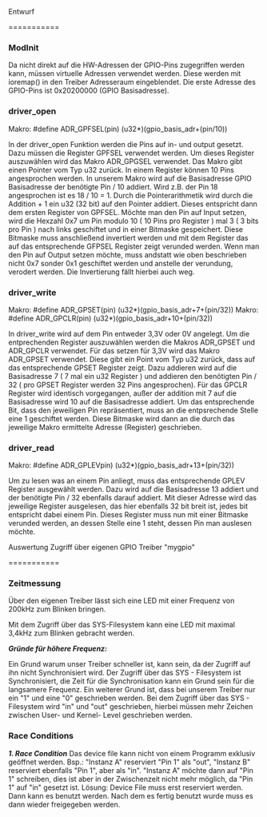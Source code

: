Entwurf

===========

### ModInit ###

Da nicht direkt auf die HW-Adressen der GPIO-Pins zugegriffen werden 
kann, müssen virtuelle Adressen verwendet werden.
Diese werden mit ioremap() in den Treiber Adresseraum eingeblendet.
Die erste Adresse des GPIO-Pins ist 0x20200000 (GPIO Basisadresse).

### driver_open ###

Makro: #define ADR_GPFSEL(pin) (u32*)(gpio_basis_adr+(pin/10))

In der driver_open Funktion werden die Pins auf in- und output gesetzt.
Dazu müssen die Register GPFSEL verwendet werden. Um dieses Register 
auszuwählen wird das Makro ADR_GPGSEL verwendet. Das Makro gibt einen
Pointer vom Typ u32 zurück.
In einem Register können 10 Pins angesprochen werden. In unserem Makro
wird auf die Basisadresse GPIO Basisadresse der benötigte Pin / 10
addiert. Wird z.B. der Pin 18 angesprochen ist es 18 / 10 = 1. Durch
die Pointerarithmetik wird durch die Addition + 1 ein u32 (32 bit) auf
den Pointer addiert. Dieses entspricht dann dem ersten Register von
GPFSEL.
Möchte man den Pin auf Input setzen, wird die Hexzahl 0x7 um
Pin modulo 10 ( 10 Pins pro Register ) mal 3 ( 3 bits pro Pin ) nach
links geschiftet und in einer Bitmaske gespeichert. Diese Bitmaske muss
anschließend invertiert werden und mit dem Register das auf das 
entsprechende GFPSEL Register zeigt verunded werden.
Wenn man den Pin auf Output setzen möchte, muss andstatt wie oben
beschrieben nicht 0x7 sonder 0x1 geschiftet werden und anstelle der
verundung, verodert werden. Die Invertierung fällt hierbei auch weg.


### driver_write ###

Makro: #define ADR_GPSET(pin) (u32*)(gpio_basis_adr+7+(pin/32))
Makro: #define ADR_GPCLR(pin) (u32*)(gpio_basis_adr+10+(pin/32))

In driver_write wird auf dem Pin entweder 3,3V oder 0V angelegt. Um die 
entprechenden Register auszuwählen werden die Makros ADR_GPSET und
ADR_GPCLR verwendet. Für das setzen für 3,3V wird das Makro ADR_GPSET 
verwendet. Diese gibt ein Point vom Typ u32 zurück, 
dass auf das entsprechende GPSET Register zeigt. 
Dazu addieren wird auf die Basisadresse 7 ( 7 mal ein u32 Register ) und
addieren den benötigten Pin / 32 ( pro GPSET Register werden 32 Pins
angesprochen). Für das GPCLR Register wird identisch vorgegangen, außer
der addition mit 7 auf die Basisadresse wird 10 auf die Basisadresse
addiert.
Um das entsprechende Bit, dass den jeweiligen Pin repräsentiert, muss
an die entpsrechende Stelle eine 1 geschiftet werden. Diese Bitmaske
wird dann an die durch das jeweilige Makro ermittelte Adresse (Register)
geschrieben.


### driver_read ###

Makro: #define ADR_GPLEVpin) (u32*)(gpio_basis_adr+13+(pin/32))

Um zu lesen was an einem Pin anliegt, muss das entsprechende GPLEV
Register ausgewählt werden. Dazu wird auf die Basisadresse 13 addiert
und der benötigte Pin / 32 ebenfalls darauf addiert. Mit dieser Adresse
wird das jeweilige Register ausgelesen, das hier ebenfalls 32 bit breit
ist, jedes bit entspricht dabei einem Pin. Dieses Register muss nun mit
einer Bitmaske verunded werden, an dessen Stelle eine 1 steht, dessen
Pin man auslesen möchte.



Auswertung Zugriff über eigenen GPIO Treiber "mygpio"

===========

### Zeitmessung ###

Über den eigenen Treiber lässt sich eine LED mit einer Frequenz von
200kHz zum Blinken bringen.

Mit dem Zugriff über das SYS-Filesystem kann eine LED mit maximal
3,4kHz zum Blinken gebracht werden.

***Gründe für höhere Frequenz:***

Ein Grund warum unser Treiber schneller ist, kann sein, da der Zugriff
auf ihn nicht Synchronisiert wird. 
Der Zugriff über das SYS - Filesystem ist Synchronisiert, 
die Zeit für die Synchronisation kann ein Grund sein für die langsamere
Frequenz.
Ein weiterer Grund ist, dass bei unserem Treiber nur ein "1" und eine
"0" geschrieben werden. Bei dem Zugriff über das SYS - Filesystem wird
"in" und "out" geschrieben, hierbei müssen mehr Zeichen zwischen User-
und Kernel- Level geschrieben werden.


### Race Conditions ###

***1. Race Condition***
Das device file kann nicht von einem Programm exklusiv geöffnet werden.
Bsp.: "Instanz A" reserviert "Pin 1" als "out", "Instanz B" reserviert
ebenfalls "Pin 1", aber als "in".
"Instanz A" möchte dann auf "Pin 1" schreiben, dies ist aber in der
Zwischenzeit nicht mehr möglich, da "Pin 1" auf "in" gesetzt ist.
Lösung: Device File muss erst reserviert werden. Dann kann es benutzt
werden. Nach dem es fertig benutzt wurde muss es dann wieder
freigegeben werden.
